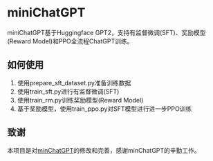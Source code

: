 # miniChatGPT
miniChatGPT基于Huggingface GPT2，支持有监督微调(SFT)、奖励模型(Reward Model)和PPO全流程ChatGPT训练。

## 如何使用
1. 使用prepare_sft_dataset.py准备训练数据
2. 使用train_sft.py进行有监督微调(SFT)
3. 使用train_rm.py训练奖励模型(Reward Model)
4. 基于奖励模型，使用train_ppo.py对SFT模型进行进一步PPO训练

## 致谢
本项目是对[minChatGPT](https://github.com/ethanyanjiali/minChatGPT)的修改和完善，感谢minChatGPT的辛勤工作。
